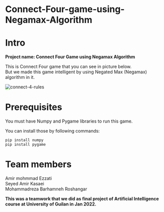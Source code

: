 # Connect-Four-game-using-Negamax-Algorithm

# Intro
**Project name: Connect Four Game using Negamax Algorithm**

This is Connect Four game that you can see in picture below.    
But we made this game intelligent by using Negated Max (Negamax) algorithm in it.

![connect-4-rules](https://user-images.githubusercontent.com/62298323/177861484-7c4a1c29-788e-4c1d-8055-2d31c4699110.jpg)


# Prerequisites
You must have Numpy and Pygame libraries to run this game.

You can install those by following commands:
    
    pip install numpy
    pip install pygame

    
# Team members
    
Amir mohmmad Ezzati   
Seyed Amir Kasaei   
Mohammadreza Barhamneh Roshangar  

**This was a teamwork that we did as final project of Artificial Intelligence course at University of Guilan in Jan 2022.**
    
